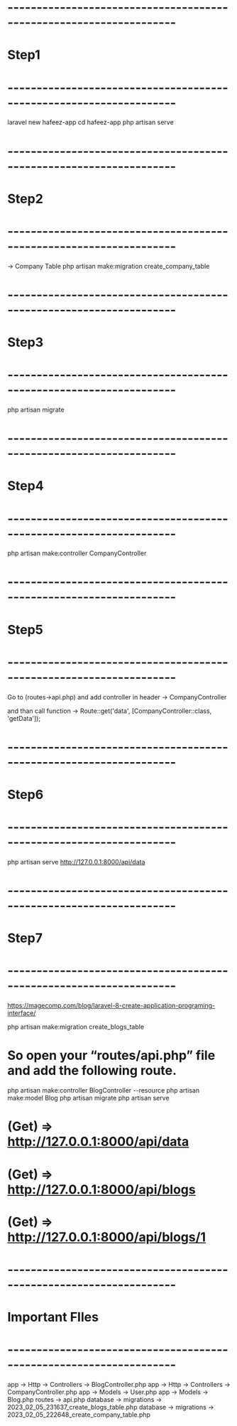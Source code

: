 # -------------------------------------------------------------------
# Step1
# -------------------------------------------------------------------
laravel new hafeez-app
cd hafeez-app
php artisan serve



# -------------------------------------------------------------------
# Step2
# -------------------------------------------------------------------
-> Company Table
php artisan make:migration create_company_table
<!-- 
public function up(){
    Schema::create('company', function (Blueprint $table) {
        $table->increments('company_id');
        $table->string('company_name', 100);
        $table->string('company_address');
        $table->timestamps();
    });
}
-->


# -------------------------------------------------------------------
# Step3
# -------------------------------------------------------------------
php artisan migrate



# -------------------------------------------------------------------
# Step4
# -------------------------------------------------------------------
php artisan make:controller CompanyController
<!-- 
function getData(){
    return [
        "status" => true,
        "data" => 'test message hello world'
    ];
}
-->


# -------------------------------------------------------------------
# Step5
# -------------------------------------------------------------------
Go to (routes->api.php) and add controller in header ->
    CompanyController

and than call function ->
    Route::get('data', [CompanyController::class, 'getData']);



# -------------------------------------------------------------------
# Step6 
# -------------------------------------------------------------------
php artisan serve
http://127.0.0.1:8000/api/data



# -------------------------------------------------------------------
# Step7
# -------------------------------------------------------------------
https://magecomp.com/blog/laravel-8-create-application-programing-interface/

php artisan make:migration create_blogs_table
# So open your “routes/api.php” file and add the following route.
php artisan make:controller BlogController --resource
php artisan make:model Blog
php artisan migrate
php artisan serve

# (Get) => http://127.0.0.1:8000/api/data
# (Get) => http://127.0.0.1:8000/api/blogs
# (Get) => http://127.0.0.1:8000/api/blogs/1




# -------------------------------------------------------------------
# Important FIles
# -------------------------------------------------------------------
app -> Http -> Controllers -> BlogController.php
app -> Http -> Controllers -> CompanyController.php
app -> Models -> User.php
app -> Models -> Blog.php
routes -> api.php
database -> migrations -> 2023_02_05_231637_create_blogs_table.php
database -> migrations -> 2023_02_05_222648_create_company_table.php
